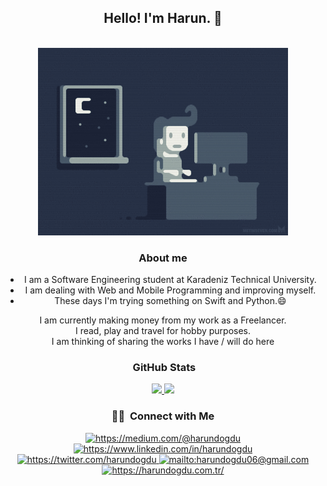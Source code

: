 <div align="center">

## Hello! I'm Harun. 👋

<br/>

<img src="https://github.com/harundogdu/harundogdu/blob/main/img/programming.gif?raw=true" width="400px"/>
                                                                                                       
<br/>

### About me
- I am a Software Engineering student at Karadeniz Technical University.
- I am dealing with Web and Mobile Programming and improving myself.
- These days I'm trying something on Swift and Python.😄

I am currently making money from my work as a Freelancer. <br/>
I read, play and travel for hobby purposes. <br/>
I am thinking of sharing the works I have / will do here    <br/>                                                                                               

###  &nbsp;GitHub Stats

<p align="center">
<a href="https://github.com/harundogdu">
  <img height="180em" src="https://github-readme-stats-eight-theta.vercel.app/api?username=harundogdu&show_icons=true&theme=tokyonight&include_all_commits=true&count_private=true"/>
  <img height="180em" src="https://github-readme-stats-eight-theta.vercel.app/api/top-langs/?username=harundogdu&layout=compact&langs_count=8&theme=tokyonight"/>
</a>
</p>

### 🤝🏻 &nbsp;Connect with Me

<a href="https://medium.com/@harundogdu" target="_blank">
    <img src="https://img.shields.io/badge/%20-medium-black" alt="https://medium.com/@harundogdu">
</a>
<a href="https://www.linkedin.com/in/harundogdu" target="_blank">
    <img src="https://img.shields.io/badge/%20-linkedin-0072b1" alt="https://www.linkedin.com/in/harundogdu">
</a>
<a href="https://twitter.com/harundogdu" target="_blank">
    <img src="https://img.shields.io/badge/%20-twitter-%231DA1F2" alt="https://twitter.com/harundogdu">
</a>
<a href="mailto:harundogdu06@gmail.com" target="_blank">
    <img src="https://img.shields.io/badge/%20-gmail-B23121" alt="mailto:harundogdu06@gmail.com">
</a>
<a href="https://harundogdu.com.tr/" target="_blank">
    <img src="https://img.shields.io/badge/-Website-orange" alt="https://harundogdu.com.tr/">
</a>


